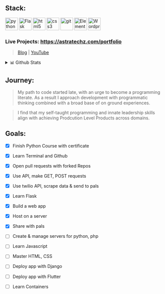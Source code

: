 ## Stack:
<p align="left">

<img src="https://cdn3.iconfinder.com/data/icons/logos-and-brands-adobe/512/267_Python-512.png" alt="python" width="40" height="40"/> 
<img src="https://img.icons8.com/nolan/128/flask.png" alt="Flask" width="40" height="40"/> 
<img src="https://upload.wikimedia.org/wikipedia/commons/thumb/6/61/HTML5_logo_and_wordmark.svg/512px-HTML5_logo_and_wordmark.svg.png" alt="html5" height="40"/> 
<img src="https://upload.wikimedia.org/wikipedia/commons/thumb/d/d5/CSS3_logo_and_wordmark.svg/1200px-CSS3_logo_and_wordmark.svg.png" alt="css3" height="40"/> 
<img src="https://www.vectorlogo.zone/logos/git-scm/git-scm-icon.svg" alt="git" width="40" height="40"/>
<img src="https://cdn4.iconfinder.com/data/icons/logos-and-brands/512/109_Elementor_logo_logos-128.png" alt="Elementor" width="40" height="40"/>
<img src="https://cdn4.iconfinder.com/data/icons/iconsimple-logotypes/512/wordpress-128.png" alt="Wordpress" width="40" height="40"/>
</p>


### Live Projects: https://astratechz.com/portfolio

> [Blog](https://zorawarpurohit.com/) | [YouTube](https://www.youtube.com/c/ZorawarPurohit)

 <details>
<summary>📊 Github Stats</summary>

<p align="center"> <img src="https://github-readme-stats.vercel.app/api?username=zora89&show_icons=true&theme=gotham" alt="Zorawar Purohit | Stats" />

</details>




## **Journey:**

> My path to code started late, with an urge to become a programming literate. As a result I approach development with programmatic thinking combined with a broad base of on ground experiences.  

> I find that my self-taught programming and innate leadership skills align with achieving Prodcution Level Products across domains. 


## Goals:

- [x] Finish Python Course with certificate
- [x] Learn Terminal and Github
- [x] Open pull requests with forked Repos
- [x] Use API, make GET, POST requests
- [x] Use twilio API, scrape data & send to pals
- [x] Learn Flask
- [x] Build a web app
- [x] Host on a server
- [x] Share with pals
- [ ] Create & manage servers for python, php
- [ ] Learn Javascript
- [ ] Master HTML, CSS
- [ ] Deploy app with Django
- [ ] Deploy app with Flutter
- [ ] Learn Containers


